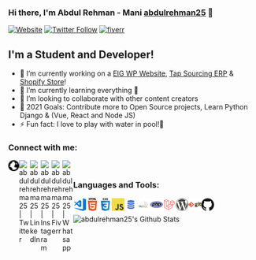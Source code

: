 ### Hi there, I'm Abdul Rehman - Mani [abdulrehman25][website] 👋

[![Website](https://img.shields.io/website?label=abdulrehman.pk&style=for-the-badge&url=http%3A%2F%2Fabdulrehman.pk)](http://abdulrehman.pk)
[![Twitter Follow](https://img.shields.io/twitter/follow/abdulrehman__pk?color=1DA1F2&logo=twitter&style=for-the-badge)](https://twitter.com/intent/follow?original_referer=https%3A%2F%2Fgithub.com%2Fabdulrehman__pk&screen_name=abdulrehman__pk)
[![fiverr](https://img.shields.io/badge/Hire%20On%20Fiverr-5(46%20reviews)-brightgreen?color=1dbf73&logo=fiverr&style=for-the-badge)](https://track.fiverr.com/visit/?bta=94214&nci=7473&landingPage=https%3A%2F%2Ftrack.fiverr.com%2Fvisit%2F%3Fbta%3D94214%26brand%3Dfiverrhybrid%26landingPage%3Dhttps%253A%252F%252Fwww.fiverr.com%252Fabdulrehman25)

## I'm a Student and Developer!

- 🔭 I’m currently working on a [EIG WP Website][currentwork], [Tap Sourcing ERP][currentwork1] & [Shopify Store][currentwork2]!
- 🌱 I’m currently learning everything 🤣
- 👯 I’m looking to collaborate with other content creators
- 🥅 2021 Goals: Contribute more to Open Source projects, Learn Python Django & (Vue, React and Node JS)
- ⚡ Fun fact: I love to play with water in pool!🤣

### Connect with me:

[<img align="left" alt="abdulrehman.pk" width="22px" src="https://raw.githubusercontent.com/iconic/open-iconic/master/svg/globe.svg" />][website]
[<img align="left" alt="abdulrehma25 | Twitter" width="22px" src="https://cdn.jsdelivr.net/npm/simple-icons@v3/icons/twitter.svg" />][twitter]
[<img align="left" alt="abdulrehma25 | LinkedIn" width="22px" src="https://cdn.jsdelivr.net/npm/simple-icons@v3/icons/linkedin.svg" />][linkedin]
[<img align="left" alt="abdulrehma25 | Instagram" width="22px" src="https://cdn.jsdelivr.net/npm/simple-icons@v3/icons/instagram.svg" />][instagram]
[<img align="left" alt="abdulrehma25 | Fiverr" width="22px" src="https://cdn.jsdelivr.net/npm/simple-icons@v3/icons/fiverr.svg" />][fiverr]
[<img align="left" alt="abdulrehma25 | Whatsapp" width="22px" src="https://cdn.jsdelivr.net/npm/simple-icons@v3/icons/whatsapp.svg" />][whatsapp]
<br />

### Languages and Tools:

<img align="left" alt="Visual Studio Code" width="26px" src="https://raw.githubusercontent.com/github/explore/80688e429a7d4ef2fca1e82350fe8e3517d3494d/topics/visual-studio-code/visual-studio-code.png" />
<img align="left" alt="HTML5" width="26px" src="https://raw.githubusercontent.com/github/explore/80688e429a7d4ef2fca1e82350fe8e3517d3494d/topics/html/html.png" />
<img align="left" alt="CSS3" width="26px" src="https://raw.githubusercontent.com/github/explore/80688e429a7d4ef2fca1e82350fe8e3517d3494d/topics/css/css.png" />
<img align="left" alt="JavaScript" width="26px" src="https://raw.githubusercontent.com/github/explore/80688e429a7d4ef2fca1e82350fe8e3517d3494d/topics/javascript/javascript.png" />
<img align="left" alt="SQL" width="26px" src="https://raw.githubusercontent.com/github/explore/80688e429a7d4ef2fca1e82350fe8e3517d3494d/topics/sql/sql.png" />
<img align="left" alt="MySQL" width="26px" src="https://raw.githubusercontent.com/github/explore/80688e429a7d4ef2fca1e82350fe8e3517d3494d/topics/mysql/mysql.png" />
<img align="left" alt="PHP" width="26px" src="https://raw.githubusercontent.com/github/explore/80688e429a7d4ef2fca1e82350fe8e3517d3494d/topics/php/php.png" />
<img align="left" alt="Laravel" width="26px" src="https://raw.githubusercontent.com/github/explore/80688e429a7d4ef2fca1e82350fe8e3517d3494d/topics/laravel/laravel.png" />
<img align="left" alt="Wordpress" width="26px" src="https://raw.githubusercontent.com/github/explore/80688e429a7d4ef2fca1e82350fe8e3517d3494d/topics/wordpress/wordpress.png" />
<img align="left" alt="Git" width="26px" src="https://raw.githubusercontent.com/github/explore/80688e429a7d4ef2fca1e82350fe8e3517d3494d/topics/git/git.png" />
<img align="left" alt="GitHub" width="26px" src="https://raw.githubusercontent.com/github/explore/78df643247d429f6cc873026c0622819ad797942/topics/github/github.png" />


<br />
<br />


<img align="left" alt="abdulrehman25's Github Stats" src="https://github-readme-stats.codestackr.vercel.app/api?username=abdulrehman25&show_icons=true&hide_border=true" />




[website]: http://abdulrehman.pk
[currentwork]: http://enrichers.com.pk/
[currentwork1]: https://tapsourcing.com/
[currentwork2]: http://thebuildersave.com/
[twitter]: https://twitter.com/abdulrehman__pk
[instagram]: https://instagram.com/abdulrehmandotpk
[linkedin]: https://linkedin.com/in/abdulrehmandotpk
[fiverr]: https://track.fiverr.com/visit/?bta=94214&nci=7473&landingPage=https%3A%2F%2Ftrack.fiverr.com%2Fvisit%2F%3Fbta%3D94214%26brand%3Dfiverrhybrid%26landingPage%3Dhttps%253A%252F%252Fwww.fiverr.com%252Fabdulrehman25
[whatsapp]: https://api.whatsapp.com/send?phone=+923334821176
